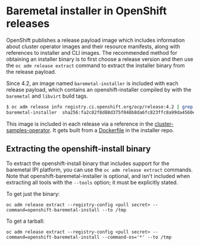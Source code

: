 # Baremetal installer in OpenShift releases

OpenShift publishes a release payload image which includes information
about cluster operator images and their resource manifests, along with
references to installer and CLI images. The recommended method for
obtaining an installer binary is to first choose a release version and
then use the `oc adm release extract` command to extract the installer
binary from the release payload.

Since 4.2, an image named `baremetal-installer` is included with each
release payload, which contains an openshift-installer compiled by with
the `baremetal` and `libvirt` build tags.

```sh
$ oc adm release info registry.ci.openshift.org/ocp/release:4.2 | grep baremetal-installer
baremetal-installer  sha256:fa2c82f8d88d375f048b8da6fc823ffc8a99da4560e7478bc6a63f83f6721ca3
```

This image is included in each release via a reference in the
[cluster-samples-operator](https://github.com/openshift/cluster-samples-operator/blob/ee4165c89d53119e541fe9b8141d01cab7207560/manifests/image-references#L17-L20).
It gets built from a [Dockerfile](https://github.com/openshift/installer/blob/master/images/baremetal/Dockerfile.ci) in the installer repo.

## Extracting the openshift-install binary

To extract the openshift-install binary that includes support for the
baremetal IPI platform, you can use the `oc adm release extract`
commands. Note that openshift-baremetal-installer is optional, and isn't
included when extracting all tools with the `--tools` option; it must be
explicitly stated.

To get just the binary:

```
oc adm release extract --registry-config <pull secret> --command=openshift-baremetal-install --to /tmp
```

To get a tarball:

```
oc adm release extract --registry-config <pull secret> --command=openshift-baremetal-install --command-os='*' --to /tmp
```
